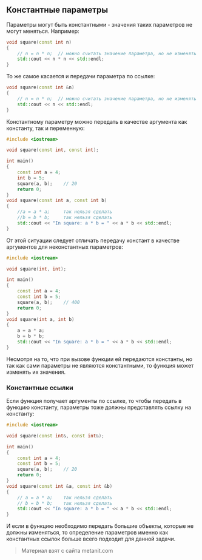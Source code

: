 ## Константные параметры

Параметры могут быть константными - значения таких параметров не могут меняться. Например:

```cpp
void square(const int n)
{
    // n = n * n;  // можно считать значение параметра, но не изменять его
    std::cout << n * n << std::endl;
}
```

То же самое касается и передачи параметра по ссылке:

```cpp
void square(const int &n)
{
    // n = n * n;  // можно считать значение параметра, но не изменять его
    std::cout << n << std::endl;
}
```

Константному параметру можно передать в качестве аргумента как константу, так и переменную:

```cpp
#include <iostream>

void square(const int, const int);

int main()
{
    const int a = 4;
    int b = 5;
    square(a, b);    // 20
    return 0;
}
void square(const int a, const int b)
{
    //a = a * a;     так нельзя сделать
    //b = b * b;     так нельзя сделать
    std::cout << "In square: a * b = " << a * b << std::endl;
}
```

От этой ситуации следует отличать передачу констант в качестве аргументов для неконстантных параметров:

```cpp
#include <iostream>

void square(int, int);

int main()
{
    const int a = 4;
    const int b = 5;
    square(a, b);    // 400
    return 0;
}
void square(int a, int b)
{
    a = a * a;
    b = b * b;
    std::cout << "In square: a * b = " << a * b << std::endl;
}
```

Несмотря на то, что при вызове функции ей передаются константы, но так как сами параметры не являются константными, то функция может изменять их значения.

### Константные ссылки

Если функция получает аргументы по ссылке, то чтобы передать в функцию константу, параметры тоже должны представлять ссылку на константу:

```cpp
#include <iostream>

void square(const int&, const int&);

int main()
{
    const int a = 4;
    const int b = 5;
    square(a, b);    // 20
    return 0;
}
void square(const int &a, const int &b)
{
    // a = a * a;    так нельзя сделать
    // b = b * b;    так нельзя сделать
    std::cout << "In square: a * b = " << a * b << std::endl;
}
```

И если в функцию необходимо передать большие объекты, которые не должны изменяться, то определение параметров именно как константных ссылок больше всего подходит для данной задачи.


> Материал взят с сайта metanit.com